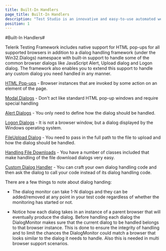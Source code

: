 ```yaml
---
title: Built-In Handlers
page_title: Built-In Handlers
description: "Test Studio is an innovative and easy-to-use automated web, WPF and load testing solution. Test Studio tests support essential technologies like ASP.NET AJAX, Silverlight, PHP and MVC. HTML5, Testing framework, functional testing, performance testing, load testing, exploratory testing, manual testing."
position: 1
---
```

#Built-In Handlers#

Telerik Testing Framework includes native support for HTML pop-ups for all supported browsers in addition to a dialog handling framework (under the Win32.Dialogs) namespace with built-in support to handle some of the common browser dialogs like JavaScript Alert, Upload dialog and Logon dialog. The framework also enables you to extend this support to handle any custom dialog you need handled in any manner.


<a href="/testing-framework/write-tests-in-code/advanced-topics-wtc/html-popups-and-dialogs-wtc/html-popups" target="_blank">HTML Pop-ups</a> -  Browser instances that are invoked by some action on an element of the page.
 
<a href="/testing-framework/write-tests-in-code/advanced-topics-wtc/html-popups-and-dialogs-wtc/modal-dialogs" target="_blank">Modal Dialogs</a> - Don't act like standard HTML pop-up windows and require special handling
 
<a href="/testing-framework/write-tests-in-code/advanced-topics-wtc/html-popups-and-dialogs-wtc/JavaScript-dialogs" target="_blank">Alert Dialogs</a> -  You only need to define how the dialog should be handled.
 
<a href="/testing-framework/write-tests-in-code/advanced-topics-wtc/html-popups-and-dialogs-wtc/win32-dialogs" target="_blank">Logon Dialogs</a> - It is not a browser window, but a dialog displayed by the Windows operating system.
 
<a href="/testing-framework/write-tests-in-code/advanced-topics-wtc/html-popups-and-dialogs-wtc/file-upload-dialog" target="_blank">FileUpload Dialog</a> - You need to pass in the full path to the file to upload and how the dialog should be handled.
 
<a href="/testing-framework/write-tests-in-code/advanced-topics-wtc/html-popups-and-dialogs-wtc/file-download-dialog" target="_blank">Handling File Downloads</a> - You have a number of classes included that make handling of the file download dialogs very easy.
 
<a href="/testing-framework/write-tests-in-code/advanced-topics-wtc/html-popups-and-dialogs-wtc/custom-dialogs" target="_blank">Custom Dialog Handler</a> - You can craft your own dialog handling code and then ask the dialog to call your code instead of its dialog handling code.

There are a few things to note about dialog handing:

* The dialog monitor can take 1-N dialogs and they can be added/removed at any point in your test code regardless of whether the monitoring has started or not.

* Notice how each dialog takes in an instance of a parent browser that will eventually produce the dialog. Before handling each dialog the DialogMonitor makes sure that the current dialog to be handled belongs to that browser instance. This is done to ensure the integrity of handling and to limit the chances the DialogMonitor could match a browser that looks similar to the dialog it needs to handle. Also this is needed in multi browser support scenarios.